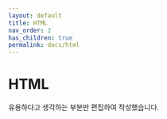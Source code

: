 ```yaml
---
layout: default
title: HTML
nav_order: 2
has_children: true
permalink: docs/html
---
```


# HTML

유용하다고 생각하는 부분만 편집하여 작성했습니다.

